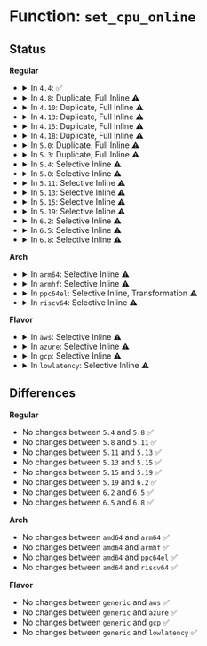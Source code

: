 # Function: <code>set_cpu_online</code>

## Status
<b>Regular</b>
<ul>
<li>
<details>
<summary>In <code>4.4</code>: ✅</summary>

```c
void set_cpu_online(unsigned int cpu, bool online);
```

**Collision:** Unique Global

**Inline:** No

**Transformation:** False

**Instances:**

```
In kernel/cpu.c (ffffffff81081f70)
Location: kernel/cpu.c:798
Inline: False
Direct callers:
  - init/main.c:start_kernel
  - arch/x86/xen/smp.c:stop_self
  - arch/x86/xen/smp.c:cpu_bringup
  - arch/x86/kernel/process.c:stop_this_cpu
  - arch/x86/kernel/smpboot.c:start_secondary
  - arch/x86/kernel/smpboot.c:cpu_disable_common
```
**Symbols:**

```
ffffffff81081f70-ffffffff81081f9f: set_cpu_online (STB_GLOBAL)
```
</details>
</li>
<li>
<details>
<summary>In <code>4.8</code>: Duplicate, Full Inline ⚠️</summary>

**Collision:** Static Duplication

**Inline:** Full

**Transformation:** False

**Instances:**

```
In arch/x86/xen/smp.c (ffffffff8102a077)
Location: include/linux/cpumask.h:744
Inline: True
Inline callers:
  - arch/x86/xen/smp.c:stop_self
  - arch/x86/xen/smp.c:cpu_bringup
```
```
In arch/x86/kernel/process.c (ffffffff81038620)
Location: include/linux/cpumask.h:744
Inline: True
Inline callers:
  - arch/x86/kernel/process.c:stop_this_cpu
```
```
In arch/x86/kernel/smpboot.c (ffffffff8105276d)
Location: include/linux/cpumask.h:744
Inline: True
Inline callers:
  - arch/x86/kernel/smpboot.c:cpu_disable_common
  - arch/x86/kernel/smpboot.c:start_secondary
```
```
In kernel/cpu.c (ffffffff81fa45e8)
Location: include/linux/cpumask.h:744
Inline: True
Inline callers:
  - kernel/cpu.c:boot_cpu_init
```
</details>
</li>
<li>
<details>
<summary>In <code>4.10</code>: Duplicate, Full Inline ⚠️</summary>

**Collision:** Static Duplication

**Inline:** Full

**Transformation:** False

**Instances:**

```
In arch/x86/xen/smp.c (ffffffff8102a7c7)
Location: include/linux/cpumask.h:749
Inline: True
Inline callers:
  - arch/x86/xen/smp.c:stop_self
  - arch/x86/xen/smp.c:cpu_bringup
```
```
In arch/x86/kernel/process.c (ffffffff81037ff7)
Location: include/linux/cpumask.h:749
Inline: True
Inline callers:
  - arch/x86/kernel/process.c:stop_this_cpu
```
```
In arch/x86/kernel/smpboot.c (ffffffff8105507c)
Location: include/linux/cpumask.h:749
Inline: True
Inline callers:
  - arch/x86/kernel/smpboot.c:cpu_disable_common
  - arch/x86/kernel/smpboot.c:start_secondary
```
```
In kernel/cpu.c (ffffffff81fdff98)
Location: include/linux/cpumask.h:749
Inline: True
Inline callers:
  - kernel/cpu.c:boot_cpu_init
```
</details>
</li>
<li>
<details>
<summary>In <code>4.13</code>: Duplicate, Full Inline ⚠️</summary>

**Collision:** Static Duplication

**Inline:** Full

**Transformation:** False

**Instances:**

```
In arch/x86/xen/smp_pv.c (ffffffff810292e7)
Location: include/linux/cpumask.h:792
Inline: True
Inline callers:
  - arch/x86/xen/smp_pv.c:stop_self
  - arch/x86/xen/smp_pv.c:cpu_bringup
```
```
In arch/x86/kernel/process.c (ffffffff81036187)
Location: include/linux/cpumask.h:792
Inline: True
Inline callers:
  - arch/x86/kernel/process.c:stop_this_cpu
```
```
In arch/x86/kernel/smpboot.c (ffffffff81054993)
Location: include/linux/cpumask.h:792
Inline: True
Inline callers:
  - arch/x86/kernel/smpboot.c:cpu_disable_common
  - arch/x86/kernel/smpboot.c:start_secondary
```
```
In kernel/cpu.c (ffffffff820c0d9c)
Location: include/linux/cpumask.h:792
Inline: True
Inline callers:
  - kernel/cpu.c:boot_cpu_init
```
</details>
</li>
<li>
<details>
<summary>In <code>4.15</code>: Duplicate, Full Inline ⚠️</summary>

**Collision:** Static Duplication

**Inline:** Full

**Transformation:** False

**Instances:**

```
In arch/x86/xen/smp_pv.c (ffffffff810294d6)
Location: include/linux/cpumask.h:796
Inline: True
Inline callers:
  - arch/x86/xen/smp_pv.c:stop_self
  - arch/x86/xen/smp_pv.c:cpu_bringup
```
```
In arch/x86/kernel/process.c (ffffffff81038515)
Location: include/linux/cpumask.h:796
Inline: True
Inline callers:
  - arch/x86/kernel/process.c:stop_this_cpu
```
```
In arch/x86/kernel/smpboot.c (ffffffff81058758)
Location: include/linux/cpumask.h:796
Inline: True
Inline callers:
  - arch/x86/kernel/smpboot.c:cpu_disable_common
  - arch/x86/kernel/smpboot.c:start_secondary
```
```
In kernel/cpu.c (ffffffff826c8f97)
Location: include/linux/cpumask.h:796
Inline: True
Inline callers:
  - kernel/cpu.c:boot_cpu_init
```
</details>
</li>
<li>
<details>
<summary>In <code>4.18</code>: Duplicate, Full Inline ⚠️</summary>

**Collision:** Static Duplication

**Inline:** Full

**Transformation:** False

**Instances:**

```
In arch/x86/xen/smp_pv.c (ffffffff81029f46)
Location: include/linux/cpumask.h:798
Inline: True
Inline callers:
  - arch/x86/xen/smp_pv.c:stop_self
  - arch/x86/xen/smp_pv.c:cpu_bringup
```
```
In arch/x86/kernel/process.c (ffffffff81039a35)
Location: include/linux/cpumask.h:798
Inline: True
Inline callers:
  - arch/x86/kernel/process.c:stop_this_cpu
```
```
In arch/x86/kernel/smpboot.c (ffffffff8105b3e9)
Location: include/linux/cpumask.h:798
Inline: True
Inline callers:
  - arch/x86/kernel/smpboot.c:cpu_disable_common
  - arch/x86/kernel/smpboot.c:start_secondary
```
```
In kernel/cpu.c (ffffffff826f315a)
Location: include/linux/cpumask.h:798
Inline: True
Inline callers:
  - kernel/cpu.c:boot_cpu_init
```
</details>
</li>
<li>
<details>
<summary>In <code>5.0</code>: Duplicate, Full Inline ⚠️</summary>

**Collision:** Static Duplication

**Inline:** Full

**Transformation:** False

**Instances:**

```
In arch/x86/xen/smp_pv.c (ffffffff8102a526)
Location: include/linux/cpumask.h:810
Inline: True
Inline callers:
  - arch/x86/xen/smp_pv.c:stop_self
  - arch/x86/xen/smp_pv.c:cpu_bringup
```
```
In arch/x86/kernel/process.c (ffffffff8103af65)
Location: include/linux/cpumask.h:810
Inline: True
Inline callers:
  - arch/x86/kernel/process.c:stop_this_cpu
```
```
In arch/x86/kernel/smpboot.c (ffffffff81061069)
Location: include/linux/cpumask.h:810
Inline: True
Inline callers:
  - arch/x86/kernel/smpboot.c:cpu_disable_common
  - arch/x86/kernel/smpboot.c:start_secondary
```
```
In kernel/cpu.c (ffffffff828a9f42)
Location: include/linux/cpumask.h:810
Inline: True
Inline callers:
  - kernel/cpu.c:boot_cpu_init
```
</details>
</li>
<li>
<details>
<summary>In <code>5.3</code>: Duplicate, Full Inline ⚠️</summary>

**Collision:** Static Duplication

**Inline:** Full

**Transformation:** False

**Instances:**

```
In arch/x86/xen/smp_pv.c (ffffffff8102c37e)
Location: include/linux/cpumask.h:809
Inline: True
Inline callers:
  - arch/x86/xen/smp_pv.c:stop_self
  - arch/x86/xen/smp_pv.c:cpu_bringup
```
```
In arch/x86/kernel/process.c (ffffffff8103d577)
Location: include/linux/cpumask.h:809
Inline: True
Inline callers:
  - arch/x86/kernel/process.c:stop_this_cpu
```
```
In arch/x86/kernel/smpboot.c (ffffffff81064704)
Location: include/linux/cpumask.h:809
Inline: True
Inline callers:
  - arch/x86/kernel/smpboot.c:cpu_disable_common
  - arch/x86/kernel/smpboot.c:start_secondary
```
```
In kernel/cpu.c (ffffffff828c2739)
Location: include/linux/cpumask.h:809
Inline: True
Inline callers:
  - kernel/cpu.c:boot_cpu_init
```
</details>
</li>
<li>
<details>
<summary>In <code>5.4</code>: Selective Inline ⚠️</summary>

```c
void set_cpu_online(unsigned int cpu, bool online);
```

**Collision:** Unique Global

**Inline:** Selective

**Transformation:** False

**Instances:**

```
In kernel/cpu.c (ffffffff810a4560)
Location: kernel/cpu.c:2332
Inline: True
Direct callers:
  - arch/x86/xen/smp_pv.c:stop_self
  - arch/x86/xen/smp_pv.c:cpu_bringup
  - arch/x86/kernel/process.c:stop_this_cpu
  - arch/x86/kernel/smpboot.c:cpu_disable_common
  - arch/x86/kernel/smpboot.c:start_secondary
  - kernel/cpu.c:boot_cpu_init
```
**Symbols:**

```
ffffffff810a4560-ffffffff810a4598: set_cpu_online (STB_GLOBAL)
```
</details>
</li>
<li>
<details>
<summary>In <code>5.8</code>: Selective Inline ⚠️</summary>

```c
void set_cpu_online(unsigned int cpu, bool online);
```

**Collision:** Unique Global

**Inline:** Selective

**Transformation:** False

**Instances:**

```
In kernel/cpu.c (ffffffff810ab830)
Location: kernel/cpu.c:2463
Inline: True
Direct callers:
  - arch/x86/xen/smp_pv.c:stop_self
  - arch/x86/xen/smp_pv.c:cpu_bringup
  - arch/x86/kernel/process.c:stop_this_cpu
  - arch/x86/kernel/smpboot.c:cpu_disable_common
  - arch/x86/kernel/smpboot.c:start_secondary
  - kernel/cpu.c:boot_cpu_init
```
**Symbols:**

```
ffffffff810ab830-ffffffff810ab868: set_cpu_online (STB_GLOBAL)
```
</details>
</li>
<li>
<details>
<summary>In <code>5.11</code>: Selective Inline ⚠️</summary>

```c
void set_cpu_online(unsigned int cpu, bool online);
```

**Collision:** Unique Global

**Inline:** Selective

**Transformation:** False

**Instances:**

```
In kernel/cpu.c (ffffffff810a70b0)
Location: kernel/cpu.c:2474
Inline: True
Direct callers:
  - arch/x86/xen/smp_pv.c:stop_self
  - arch/x86/xen/smp_pv.c:cpu_bringup
  - arch/x86/kernel/process.c:stop_this_cpu
  - arch/x86/kernel/smpboot.c:cpu_disable_common
  - arch/x86/kernel/smpboot.c:start_secondary
  - kernel/cpu.c:boot_cpu_init
```
**Symbols:**

```
ffffffff810a70b0-ffffffff810a70e8: set_cpu_online (STB_GLOBAL)
```
</details>
</li>
<li>
<details>
<summary>In <code>5.13</code>: Selective Inline ⚠️</summary>

```c
void set_cpu_online(unsigned int cpu, bool online);
```

**Collision:** Unique Global

**Inline:** Selective

**Transformation:** False

**Instances:**

```
In kernel/cpu.c (ffffffff810a8150)
Location: kernel/cpu.c:2594
Inline: True
Direct callers:
  - arch/x86/xen/smp_pv.c:stop_self
  - arch/x86/xen/smp_pv.c:cpu_bringup
  - arch/x86/kernel/process.c:stop_this_cpu
  - arch/x86/kernel/smpboot.c:cpu_disable_common
  - arch/x86/kernel/smpboot.c:start_secondary
  - kernel/cpu.c:boot_cpu_init
```
**Symbols:**

```
ffffffff810a8150-ffffffff810a8188: set_cpu_online (STB_GLOBAL)
```
</details>
</li>
<li>
<details>
<summary>In <code>5.15</code>: Selective Inline ⚠️</summary>

```c
void set_cpu_online(unsigned int cpu, bool online);
```

**Collision:** Unique Global

**Inline:** Selective

**Transformation:** False

**Instances:**

```
In kernel/cpu.c (ffffffff810b9c00)
Location: kernel/cpu.c:2621
Inline: True
Direct callers:
  - arch/x86/xen/smp_pv.c:stop_self
  - arch/x86/xen/smp_pv.c:cpu_bringup
  - arch/x86/kernel/process.c:stop_this_cpu
  - arch/x86/kernel/smpboot.c:cpu_disable_common
  - arch/x86/kernel/smpboot.c:start_secondary
  - kernel/cpu.c:boot_cpu_init
```
**Symbols:**

```
ffffffff810b9c00-ffffffff810b9c38: set_cpu_online (STB_GLOBAL)
```
</details>
</li>
<li>
<details>
<summary>In <code>5.19</code>: Selective Inline ⚠️</summary>

```c
void set_cpu_online(unsigned int cpu, bool online);
```

**Collision:** Unique Global

**Inline:** Selective

**Transformation:** False

**Instances:**

```
In kernel/cpu.c (ffffffff810d0700)
Location: kernel/cpu.c:2643
Inline: True
Direct callers:
  - arch/x86/xen/smp_pv.c:stop_self
  - arch/x86/xen/smp_pv.c:cpu_bringup
  - arch/x86/kernel/process.c:stop_this_cpu
  - arch/x86/kernel/smpboot.c:cpu_disable_common
  - arch/x86/kernel/smpboot.c:start_secondary
  - kernel/cpu.c:boot_cpu_init
```
**Symbols:**

```
ffffffff810d0700-ffffffff810d0748: set_cpu_online (STB_GLOBAL)
```
</details>
</li>
<li>
<details>
<summary>In <code>6.2</code>: Selective Inline ⚠️</summary>

```c
void set_cpu_online(unsigned int cpu, bool online);
```

**Collision:** Unique Global

**Inline:** Selective

**Transformation:** False

**Instances:**

```
In kernel/cpu.c (ffffffff810eefe0)
Location: kernel/cpu.c:2669
Inline: True
Direct callers:
  - arch/x86/xen/smp_pv.c:stop_self
  - arch/x86/xen/smp_pv.c:cpu_bringup
  - arch/x86/kernel/process.c:stop_this_cpu
  - arch/x86/kernel/smpboot.c:cpu_disable_common
  - arch/x86/kernel/smpboot.c:start_secondary
  - kernel/cpu.c:boot_cpu_init
```
**Symbols:**

```
ffffffff810eefe0-ffffffff810ef028: set_cpu_online (STB_GLOBAL)
```
</details>
</li>
<li>
<details>
<summary>In <code>6.5</code>: Selective Inline ⚠️</summary>

```c
void set_cpu_online(unsigned int cpu, bool online);
```

**Collision:** Unique Global

**Inline:** Selective

**Transformation:** False

**Instances:**

```
In kernel/cpu.c (ffffffff810faf90)
Location: kernel/cpu.c:3065
Inline: True
Direct callers:
  - arch/x86/xen/smp_pv.c:stop_self
  - arch/x86/xen/smp_pv.c:cpu_bringup_and_idle
  - arch/x86/kernel/process.c:stop_this_cpu
  - arch/x86/kernel/smpboot.c:native_cpu_disable
  - arch/x86/kernel/smpboot.c:start_secondary
  - kernel/cpu.c:boot_cpu_init
```
**Symbols:**

```
ffffffff810faf90-ffffffff810fafd8: set_cpu_online (STB_GLOBAL)
```
</details>
</li>
<li>
<details>
<summary>In <code>6.8</code>: Selective Inline ⚠️</summary>

```c
void set_cpu_online(unsigned int cpu, bool online);
```

**Collision:** Unique Global

**Inline:** Selective

**Transformation:** False

**Instances:**

```
In kernel/cpu.c (ffffffff81104430)
Location: kernel/cpu.c:3147
Inline: True
Direct callers:
  - arch/x86/xen/smp_pv.c:stop_self
  - arch/x86/xen/smp_pv.c:cpu_bringup_and_idle
  - arch/x86/kernel/process.c:stop_this_cpu
  - arch/x86/kernel/smpboot.c:native_cpu_disable
  - arch/x86/kernel/smpboot.c:start_secondary
  - kernel/cpu.c:boot_cpu_init
```
**Symbols:**

```
ffffffff81104430-ffffffff81104478: set_cpu_online (STB_GLOBAL)
```
</details>
</li>
</ul>
<b>Arch</b>
<ul>
<li>
<details>
<summary>In <code>arm64</code>: Selective Inline ⚠️</summary>

```c
void set_cpu_online(unsigned int cpu, bool online);
```

**Collision:** Unique Global

**Inline:** Selective

**Transformation:** False

**Instances:**

```
In kernel/cpu.c (ffff8000100fa1d0)
Location: kernel/cpu.c:2332
Inline: True
Direct callers:
  - arch/arm64/kernel/smp.c:local_cpu_stop
  - arch/arm64/kernel/smp.c:__cpu_disable
  - arch/arm64/kernel/smp.c:secondary_start_kernel
  - kernel/cpu.c:boot_cpu_init
```
**Symbols:**

```
ffff8000100fa1d0-ffff8000100fa2dc: set_cpu_online (STB_GLOBAL)
```
</details>
</li>
<li>
<details>
<summary>In <code>armhf</code>: Selective Inline ⚠️</summary>

```c
void set_cpu_online(unsigned int cpu, bool online);
```

**Collision:** Unique Global

**Inline:** Selective

**Transformation:** False

**Instances:**

```
In kernel/cpu.c (c035838c)
Location: kernel/cpu.c:2332
Inline: True
Direct callers:
  - arch/arm/kernel/smp.c:panic_smp_self_stop
  - arch/arm/kernel/smp.c:handle_IPI
  - arch/arm/kernel/smp.c:secondary_start_kernel
  - arch/arm/kernel/smp.c:__cpu_disable
  - arch/arm/kernel/machine_kexec.c:machine_crash_nonpanic_core
  - kernel/cpu.c:boot_cpu_init
```
**Symbols:**

```
c035838c-c035840c: set_cpu_online (STB_GLOBAL)
```
</details>
</li>
<li>
<details>
<summary>In <code>ppc64el</code>: Selective Inline, Transformation ⚠️</summary>

```c
void set_cpu_online(unsigned int cpu, bool online);
```

**Collision:** Unique Global

**Inline:** Selective

**Transformation:** True

**Instances:**

```
In kernel/cpu.c (c000000001365e4c)
Location: kernel/cpu.c:2332
Inline: True
Inline callers:
  - kernel/cpu.c:boot_cpu_init
Direct callers:
  - arch/powerpc/kernel/smp.c:start_secondary
  - arch/powerpc/kernel/smp.c:generic_cpu_disable
  - arch/powerpc/platforms/powernv/smp.c:pnv_smp_cpu_disable
  - arch/powerpc/platforms/pseries/hotplug-cpu.c:pseries_cpu_disable
  - kernel/cpu.c:boot_cpu_init
```
**Symbols:**

```
c00000000013e110-c00000000013e178: set_cpu_online.part.0 (STB_LOCAL)
c0000000001413d0-c000000000141448: set_cpu_online (STB_GLOBAL)
```
</details>
</li>
<li>
<details>
<summary>In <code>riscv64</code>: Selective Inline ⚠️</summary>

```c
void set_cpu_online(unsigned int cpu, bool online);
```

**Collision:** Unique Global

**Inline:** Selective

**Transformation:** False

**Instances:**

```
In kernel/cpu.c (ffffffe00000479e)
Location: kernel/cpu.c:2332
Inline: True
Inline callers:
  - kernel/cpu.c:boot_cpu_init
Direct callers:
  - arch/riscv/kernel/smpboot.c:smp_callin
  - arch/riscv/kernel/smp.c:riscv_software_interrupt
```
**Symbols:**

```
ffffffe0000c4352-ffffffe0000c43e2: set_cpu_online (STB_GLOBAL)
```
</details>
</li>
</ul>
<b>Flavor</b>
<ul>
<li>
<details>
<summary>In <code>aws</code>: Selective Inline ⚠️</summary>

```c
void set_cpu_online(unsigned int cpu, bool online);
```

**Collision:** Unique Global

**Inline:** Selective

**Transformation:** False

**Instances:**

```
In kernel/cpu.c (ffffffff8109de80)
Location: kernel/cpu.c:2332
Inline: True
Direct callers:
  - arch/x86/xen/smp_pv.c:stop_self
  - arch/x86/xen/smp_pv.c:cpu_bringup
  - arch/x86/kernel/process.c:stop_this_cpu
  - arch/x86/kernel/smpboot.c:cpu_disable_common
  - arch/x86/kernel/smpboot.c:start_secondary
  - kernel/cpu.c:boot_cpu_init
```
**Symbols:**

```
ffffffff8109de80-ffffffff8109deb8: set_cpu_online (STB_GLOBAL)
```
</details>
</li>
<li>
<details>
<summary>In <code>azure</code>: Selective Inline ⚠️</summary>

```c
void set_cpu_online(unsigned int cpu, bool online);
```

**Collision:** Unique Global

**Inline:** Selective

**Transformation:** False

**Instances:**

```
In kernel/cpu.c (ffffffff8108c8a0)
Location: kernel/cpu.c:2332
Inline: True
Direct callers:
  - arch/x86/kernel/process.c:stop_this_cpu
  - arch/x86/kernel/smpboot.c:cpu_disable_common
  - arch/x86/kernel/smpboot.c:start_secondary
  - kernel/cpu.c:boot_cpu_init
```
**Symbols:**

```
ffffffff8108c8a0-ffffffff8108c8d8: set_cpu_online (STB_GLOBAL)
```
</details>
</li>
<li>
<details>
<summary>In <code>gcp</code>: Selective Inline ⚠️</summary>

```c
void set_cpu_online(unsigned int cpu, bool online);
```

**Collision:** Unique Global

**Inline:** Selective

**Transformation:** False

**Instances:**

```
In kernel/cpu.c (ffffffff8109de30)
Location: kernel/cpu.c:2332
Inline: True
Direct callers:
  - arch/x86/xen/smp_pv.c:stop_self
  - arch/x86/xen/smp_pv.c:cpu_bringup
  - arch/x86/kernel/process.c:stop_this_cpu
  - arch/x86/kernel/smpboot.c:cpu_disable_common
  - arch/x86/kernel/smpboot.c:start_secondary
  - kernel/cpu.c:boot_cpu_init
```
**Symbols:**

```
ffffffff8109de30-ffffffff8109de68: set_cpu_online (STB_GLOBAL)
```
</details>
</li>
<li>
<details>
<summary>In <code>lowlatency</code>: Selective Inline ⚠️</summary>

```c
void set_cpu_online(unsigned int cpu, bool online);
```

**Collision:** Unique Global

**Inline:** Selective

**Transformation:** False

**Instances:**

```
In kernel/cpu.c (ffffffff810a5d20)
Location: kernel/cpu.c:2332
Inline: True
Direct callers:
  - arch/x86/xen/smp_pv.c:stop_self
  - arch/x86/xen/smp_pv.c:cpu_bringup
  - arch/x86/kernel/process.c:stop_this_cpu
  - arch/x86/kernel/smpboot.c:cpu_disable_common
  - arch/x86/kernel/smpboot.c:start_secondary
  - kernel/cpu.c:boot_cpu_init
```
**Symbols:**

```
ffffffff810a5d20-ffffffff810a5d58: set_cpu_online (STB_GLOBAL)
```
</details>
</li>
</ul>

## Differences
<b>Regular</b>
<ul>
<li>
No changes between <code>5.4</code> and <code>5.8</code> ✅
</li>
<li>
No changes between <code>5.8</code> and <code>5.11</code> ✅
</li>
<li>
No changes between <code>5.11</code> and <code>5.13</code> ✅
</li>
<li>
No changes between <code>5.13</code> and <code>5.15</code> ✅
</li>
<li>
No changes between <code>5.15</code> and <code>5.19</code> ✅
</li>
<li>
No changes between <code>5.19</code> and <code>6.2</code> ✅
</li>
<li>
No changes between <code>6.2</code> and <code>6.5</code> ✅
</li>
<li>
No changes between <code>6.5</code> and <code>6.8</code> ✅
</li>
</ul>
<b>Arch</b>
<ul>
<li>
No changes between <code>amd64</code> and <code>arm64</code> ✅
</li>
<li>
No changes between <code>amd64</code> and <code>armhf</code> ✅
</li>
<li>
No changes between <code>amd64</code> and <code>ppc64el</code> ✅
</li>
<li>
No changes between <code>amd64</code> and <code>riscv64</code> ✅
</li>
</ul>
<b>Flavor</b>
<ul>
<li>
No changes between <code>generic</code> and <code>aws</code> ✅
</li>
<li>
No changes between <code>generic</code> and <code>azure</code> ✅
</li>
<li>
No changes between <code>generic</code> and <code>gcp</code> ✅
</li>
<li>
No changes between <code>generic</code> and <code>lowlatency</code> ✅
</li>
</ul>
